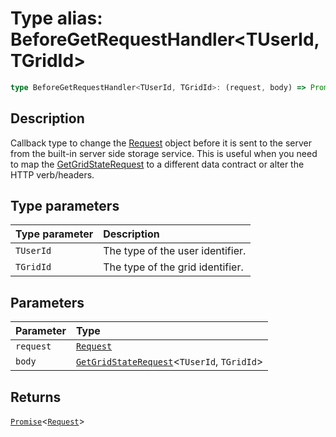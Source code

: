 # Type alias: BeforeGetRequestHandler\<TUserId, TGridId\>

```ts
type BeforeGetRequestHandler<TUserId, TGridId>: (request, body) => Promise<Request>;
```

## Description

Callback type to change the [Request](https://developer.mozilla.org/docs/Web/API/Request)
object before it is sent to the server from the built-in server side storage service. This is useful
when you need to map the [GetGridStateRequest](../interfaces/GetGridStateRequest.md) to a different data contract or alter the HTTP verb/headers.

## Type parameters

| Type parameter | Description |
| :------ | :------ |
| `TUserId` | The type of the user identifier. |
| `TGridId` | The type of the grid identifier. |

## Parameters

| Parameter | Type |
| :------ | :------ |
| `request` | [`Request`]( https://developer.mozilla.org/docs/Web/API/Request ) |
| `body` | [`GetGridStateRequest`](../interfaces/GetGridStateRequest.md)\<`TUserId`, `TGridId`\> |

## Returns

[`Promise`](https://developer.mozilla.org/docs/Web/JavaScript/Reference/Global_Objects/Promise)\<[`Request`]( https://developer.mozilla.org/docs/Web/API/Request )\>
